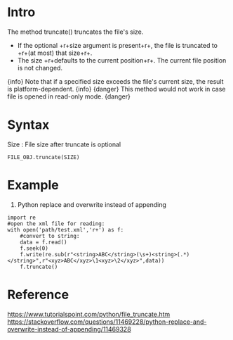 # Intro
The method truncate() truncates the file's size. 
- If the optional +r+size argument is present+r+, the file is truncated to +r+(at most) that size+r+.
- The size +r+defaults to the current position+r+. The current file position is not changed. 

{info}
Note that if a specified size exceeds the file's current size, the result is platform-dependent.
{info}
{danger}
This method would not work in case file is opened in read-only mode.
{danger}

# Syntax
Size : File size after truncate is optional
```
FILE_OBJ.truncate(SIZE)
```

# Example
1. Python replace and overwrite instead of appending
```
import re
#open the xml file for reading:
with open('path/test.xml','r+') as f:
    #convert to string:
    data = f.read()
    f.seek(0)
    f.write(re.sub(r"<string>ABC</string>(\s+)<string>(.*)</string>",r"<xyz>ABC</xyz>\1<xyz>\2</xyz>",data))
    f.truncate()
```

# Reference
https://www.tutorialspoint.com/python/file_truncate.htm
https://stackoverflow.com/questions/11469228/python-replace-and-overwrite-instead-of-appending/11469328